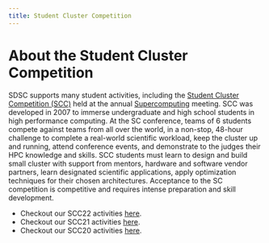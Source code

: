 ```yaml
---
title: Student Cluster Competition
---
```


# About the Student Cluster Competition

SDSC supports many student activities, including the [Student Cluster Competition (SCC)](http://www.studentclustercompetition.us/) held at the annual [Supercomputing](https://supercomputing.org/) meeting.
SCC was developed in 2007 to immerse undergraduate and high school students in high performance computing.
At the SC conference, teams of 6 students compete against teams from all over the world, in a non-stop, 48-hour challenge to complete a real-world scientific workload, keep the cluster up and running, attend conference events, and demonstrate to the judges their HPC knowledge and skills.
SCC students must learn to design and build small cluster with support from mentors, hardware and software vendor partners, learn designated scientific applications, apply optimization techniques for their chosen architectures.
Acceptance to the SC competition is competitive and requires intense preparation and skill development.

-   Checkout our SCC22 activities [here](scc22).
-   Checkout our SCC21 activities [here](scc21).
-   Checkout our SCC20 activities [here](scc20).
